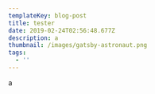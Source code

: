 ```yaml
---
templateKey: blog-post
title: tester
date: 2019-02-24T02:56:48.677Z
description: a
thumbnail: /images/gatsby-astronaut.png
tags:
  - ''
---
```

a

